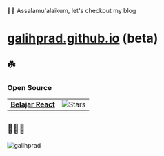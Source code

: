

👋😊 Assalamu'alaikum, let's checkout my blog
#   [galihprad.github.io](https://galihprad.github.io) (beta)
## ☘️

### Open Source
<table>
<!--   <thead align="center">
    <tr border: none;>
      <td><b>🎁 Projects</b></td>
      <td><b>⭐ Stars</b></td>
    </tr>
  </thead> -->
  <tbody>
    <tr>
      <td><a href="https://github.com/galihprad/belajar-react"><b>Belajar React</b></a></td>
      <td><img alt="Stars" src="https://img.shields.io/github/stars/galihprad/belajar-react?style=flat-square&labelColor=343b41"/></td>
    </tr>
  </tbody>
</table>

## 👨🏻‍💻
<p><img src="https://github-readme-stats.vercel.app/api?username=galihprad&show_icons=true&theme=gotham&locale=en" alt="galihprad" /></p>

